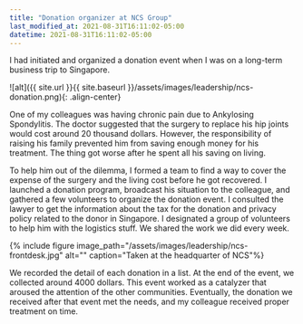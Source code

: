 ```yaml
---
title: "Donation organizer at NCS Group"
last_modified_at: 2021-08-31T16:11:02-05:00
datetime: 2021-08-31T16:11:02-05:00
---
```


I had initiated and organized a donation event when I was on a long-term business trip to Singapore.

![alt]({{ site.url }}{{ site.baseurl }}/assets/images/leadership/ncs-donation.png){: .align-center}

One of my colleagues was having chronic pain due to Ankylosing Spondylitis. The doctor suggested that the surgery to replace his hip joints would cost around 20 thousand dollars. However, the responsibility of raising his family prevented him from saving enough money for his treatment. The thing got worse after he spent all his saving on living.  

To help him out of the dilemma, I formed a team to find a way to cover the expense of the surgery and the living cost before he got recovered.  I launched a donation program, broadcast his situation to the colleague, and gathered a few volunteers to organize the donation event. I consulted the lawyer to get the information about the tax for the donation and privacy policy related to the donor in Singapore. I designated a group of volunteers to help him with the logistics stuff. We shared the work we did every week.

{% include figure image_path="/assets/images/leadership/ncs-frontdesk.jpg" alt="" caption="Taken at the headquarter of NCS"%}

We recorded the detail of each donation in a list. At the end of the event, we collected around 4000 dollars. This event worked as a catalyzer that aroused the attention of the other communities. Eventually, the donation we received after that event met the needs, and my colleague received proper treatment on time. 



 
